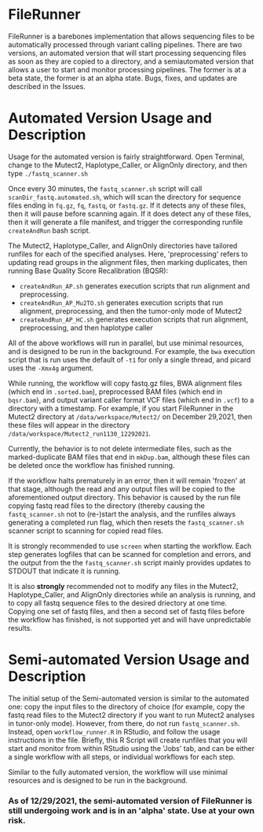 # FileRunner
FileRunner is a barebones implementation that allows sequencing files to be automatically processed through variant calling pipelines. There are two versions, an automated version that will start processing sequencing files as soon as they are copied to a directory, and a semiautomated version that allows a user to start and monitor processing pipelines. The former is at a beta state, the former is at an alpha state. Bugs, fixes, and updates are described in the Issues.

# Automated Version Usage and Description
Usage for the automated version is fairly straightforward. Open Terminal, change to the Mutect2, Haplotype_Caller, or AlignOnly directory, and then type `./fastq_scanner.sh`

Once every 30 minutes, the `fastq_scanner.sh` script will call `scanDir_fastq.automated.sh`, which will scan the directory for sequence files ending in `fq.gz`, `fq`, `fastq`, or `fastq.gz`. If it detects any of these files, then it will pause before scanning again. If it does detect any of these files, then it will generate a file manifest, and trigger the corresponding runfile `createAndRun` bash script. 

The Mutect2, Haplotype_Caller, and AlignOnly directories have tailored runfiles for each of the specified analyses. Here, 'preprocessing' refers to updating read groups in the alignment files, then marking duplicates, then running Base Quality Score Recalibration (BQSR):
- `createAndRun_AP.sh` generates execution scripts that run alignment and preprocessing.
- `createAndRun_AP_Mu2TO.sh` generates execution scripts that run alignment, preprocessing, and then the tumor-only mode of Mutect2
- `createAndRun_AP_HC.sh` generates execution scripts that run alignment, preprocessing, and then haplotype caller

All of the above workflows will run in parallel, but use minimal resources, and is designed to be run in the background. For example, the `bwa` execution script that is run uses the default of `-t1` for only a single thread, and picard uses the `-Xmx4g` argument. 

While running, the workflow will copy fastq.gz files, BWA alignment files (which end in `.sorted.bam`), preprocessed BAM files (which end in `bqsr.bam`), and output variant caller format VCF files (which end in `.vcf`) to a directory with a timestamp. For example, if you start FileRunner in the Mutect2 directory at `/data/workspace/Mutect2/` on December 29,2021, then these files will appear in the directory `/data/workspace/Mutect2_run1130_12292021`.

Currently, the behavior is to not delete intermediate files, such as the marked-duplicate BAM files that end in `mkDup.bam`, although these files can be deleted once the workflow has finished running.

If the workflow halts prematurely in an error, then it will remain 'frozen' at that stage, although the read and any output files will be copied to the aforementioned output directory. This behavior is caused by the run file copying fastq read files to the directory (thereby causing the `fastq_scanner.sh` not to (re-)start the analysis, and the runfiles always generating a completed run flag, which then resets the `fastq_scanner.sh` scanner script to scanning for copied read files.

It is strongly recommended to use `screen` when starting the workflow. Each step generates logfiles that can be scanned for completion and errors, and the output from the the `fastq_scanner.sh` script mainly provides updates to STDOUT that indicate it is running.

It is also **strongly** recommended not to modify any files in the Mutect2, Haplotype_Caller, and AlignOnly directories while an analysis is running, and to copy all fastq sequence files to the desired driectory at one time. Copying one set of fastq files, and then a second set of fastq files before the workflow has finished, is not supported yet and will have unpredictable results.

# Semi-automated Version Usage and Description
The initial setup of the Semi-automated version is similar to the automated one: copy the input files to the directory of choice (for example, copy the fastq read files to the Mutect2 directory if you want to run Mutect2 analyses in tunor-only mode). However, from there, do not run `fastq_scanner.sh`. Instead, open `workflow_runner.R` in RStudio, and follow the usage instructions in the file. Briefly, this R Script will create runfiles that you will start and monitor from within RStudio using the 'Jobs' tab, and can be either a single workflow with all steps, or individual workflows for each step.

Similar to the fully automated version, the workflow will use minimal resources and is designed to be run in the background.

### As of 12/29/2021, the semi-automated version of FileRunner is still undergoing work and is in an 'alpha' state. Use at your own risk.
